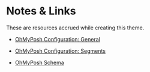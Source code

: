 # Notes & Links

These are resources accrued while creating this theme.

- [OhMyPosh Configuration: General](https://ohmypo.sh/docs/configuration/general)

- [OhMyPosh Configuration: Segments](https://ohmypo.sh/docs/configuration/segment)

- [OhMyPosh Schema](https://github.com/JanDeDobbeleer/oh-my-posh/blob/main/themes/schema.json)

